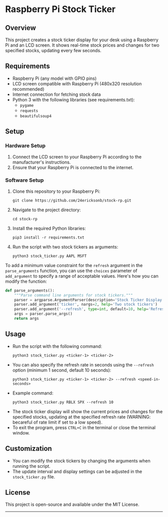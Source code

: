 # Raspberry Pi Stock Ticker

## Overview
This project creates a stock ticker display for your desk using a Raspberry Pi and an LCD screen. It shows real-time stock prices and changes for two specified stocks, updating every few seconds.

## Requirements
- Raspberry Pi (any model with GPIO pins)
- LCD screen compatible with Raspberry Pi (480x320 resolution recommended)
- Internet connection for fetching stock data
- Python 3 with the following libraries (see requirements.txt):
  - `pygame`
  - `requests`
  - `beautifulsoup4`

## Setup

### Hardware Setup
1. Connect the LCD screen to your Raspberry Pi according to the manufacturer's instructions.
2. Ensure that your Raspberry Pi is connected to the internet.

### Software Setup
1. Clone this repository to your Raspberry Pi:
   ```
   git clone https://github.com/24ericksonb/stock-rp.git
   ```
2. Navigate to the project directory:
   ```
   cd stock-rp
   ```
3. Install the required Python libraries:
   ```
   pip3 install -r requirements.txt
   ```
4. Run the script with two stock tickers as arguments:
   ```
   python3 stock_ticker.py AAPL MSFT
   ```

To add a minimum value constraint for the `refresh` argument in the `parse_arguments` function, you can use the `choices` parameter of `add_argument` to specify a range of acceptable values. Here's how you can modify the function:

```python
def parse_arguments():
    """Parse command line arguments for stock tickers."""
    parser = argparse.ArgumentParser(description='Stock Ticker Display')
    parser.add_argument('ticker', nargs=2, help='Two stock tickers')
    parser.add_argument('--refresh', type=int, default=10, help='Refresh rate in seconds (default: 10, min: 1)')
    args = parser.parse_args()
    return args
```

## Usage
- Run the script with the following command:
  ```
  python3 stock_ticker.py <ticker-1> <ticker-2>
  ```
- You can also specify the refresh rate in seconds using the `--refresh` option (minimum 1 second, default 10 seconds):
  ```
  python3 stock_ticker.py <ticker-1> <ticker-2> --refresh <speed-in-seconds>
  ```
- Example command:
  ```
  python3 stock_ticker.py RBLX SPX --refresh 10
  ```
- The stock ticker display will show the current prices and changes for the specified stocks, updating at the specified refresh rate (WARNING: becareful of rate limit if set to a low speed).
- To exit the program, press `CTRL+C` in the terminal or close the terminal window.

## Customization
- You can modify the stock tickers by changing the arguments when running the script.
- The update interval and display settings can be adjusted in the `stock_ticker.py` file.

## License
This project is open-source and available under the MIT License.

---

